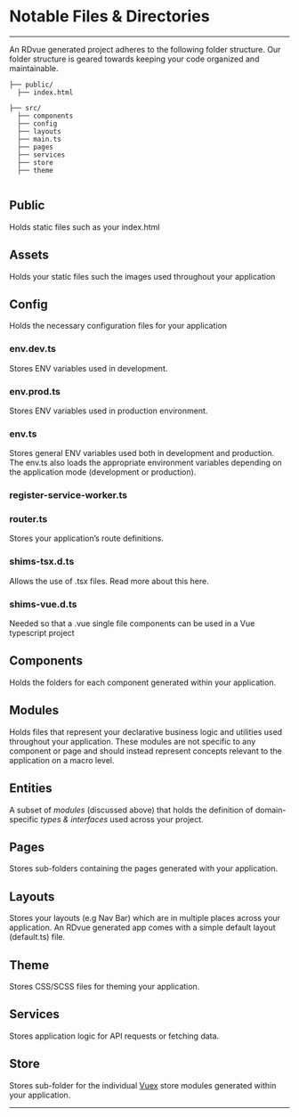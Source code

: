 # Notable Files & Directories
-----------------------------

An RDvue generated project adheres to the following folder structure. Our folder structure is geared towards keeping your code organized and maintainable.

```
├── public/
  ├── index.html
  
├── src/
  ├── components
  ├── config
  ├── layouts
  ├── main.ts
  ├── pages
  ├── services
  ├── store
  ├── theme
  
```

Public
------

Holds static files such as your index.html

Assets
------

Holds your static files such the images used throughout your application

Config
------

Holds the necessary configuration files for your application

###  env.dev.ts

Stores ENV variables used in development.

### env.prod.ts

Stores ENV variables used in production environment.

### env.ts

Stores general ENV variables used both in development and production. The env.ts also loads the appropriate environment variables depending on the application mode (development or production).

### register-service-worker.ts

### router.ts

Stores your application’s route definitions.

### shims-tsx.d.ts
Allows the use of .tsx files. Read more about this here.
### shims-vue.d.ts
Needed so that a .vue single file components can be used in a Vue typescript project

Components
----------

Holds the folders for each component generated within your application.

Modules
-------
Holds files that represent your declarative business logic and utilities used throughout your application. These modules are not specific to any component or page and should instead represent concepts relevant to the application on a macro level.

Entities
--------

 A subset of _modules_ (discussed above) that holds the definition of domain-specific _types & interfaces_ used across your project.

Pages
-----

Stores sub-folders containing the pages generated with your application.

Layouts
-------

Stores your layouts (e.g Nav Bar) which are in multiple places across your application. An RDvue generated app comes with a simple default layout (default.ts) file.

Theme
-----

 Stores CSS/SCSS files for theming your application.

Services
--------

Stores application logic for API requests or fetching data.

Store
-----

Stores sub-folder for the individual [Vuex](https://vuex.vuejs.org/) store modules generated within your application.

* * *